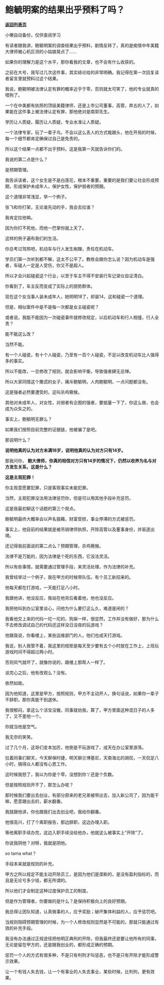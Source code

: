 # 鲍毓明案的结果出乎预料了吗？

[**返回列表页**](/gzh/记忆承载3)

小懒自动备份，仅供查阅学习

有读者跟我讲，鲍毓明案的调查结果出乎预料，剧情反转了，真的是痴情中年美籍大律师被心机叵测的小姑娘晃点了......

  

如果你的理解力是这个水平，那你看我的文章，也不会有什么收获的。  

  

之前在大号，我写过几次这件事，其实结论给的非常明确。我记得在第一次回复读者留言里就预料过这个结果。  

  

我说，鲍毓明被法律认定有罪的概率近乎于零，否则就太可笑了，他的专业就真的喂狗了。

  

一个在中美都有执照的顶级美籍律师，还是上市公司董事，高管，奔五的人了，如果能在这件事上被法律认定有罪，那他绝对是南郭先生。  

  

学历让人质疑，履历让人质疑，专业水准让人质疑。

  

一个法律专家，玩了一辈子鸟，不会以这么丢人的方式栽跟头，他在开局的时候，每一个细节都肯定确保过自己是免责的。  

  

所以这个结果一点都不出乎预料，这是我第一天就告诉你们的。  

  

我说的第二点是什么？  

  

是预期管理。

  

我告诉读者，这个女生是不是白莲花，根本不重要，重要的是我们要让社会形成预期，形成保护未成年人，保护女性，保护弱者的预期。  

  

这个道理非常浅显，举一个例子。  

  

张飞和你打架，无论谁先动的手，我会去拉谁？

  

我肯定拉他嘛。

  

因为你打不死他，而他一巴掌你就上天了。  

  

这样的例子遍布我们的生活。

  

你总考过驾照吧，机动车与行人发生剐蹭，责任在机动车。

  

学员们第一次听到都不解，这太不公平了。教练会跟你怎么说？因为机动车是强者，车碰人一定是人受伤，你又不是超人。

  

所以才会兴起碰瓷这个行业，以至于车主不得不安装行车记录仪自证清白。  

  

你看到了，车主反而变成了实际上的弱势群体。

  

现在这个女当事人装未成年人，她明明18了，却装14，这和碰瓷一个道理。  

  

但是，相似案件中是不是每一次都是女主碰瓷呢？

  

或者说，我能不能因为一次碰瓷事件就修改规定，以后机动车和行人相撞，行人全责？  

  

能不能这么改？

  

当然不能。

  

有一个人碰瓷，有十个人碰瓷，乃至有一百个人碰瓷，不足以改变机动车比人强得多的事实。  

  

所以不能改，一旦修改了规则，就会影响平衡，导致强者肆无忌惮。  

  

所以大家同情这个撒谎的女子，痛斥鲍毓明，人肉鲍毓明，一点问题都没有。

  

这是强者必然要遭受的，这叫杀鸡儆猴。

  

其他对未成年人，对女性，对弱者有企图的强者，要掂量一下了，你这么做，也会成为众矢之的。

  

事实上，鲍毓明无罪么？

  

如果我们按照目前完整的证据链，他被骗了是吧。

  

那说明什么？

  

 **说明他真的认为对方未满18岁，说明他真的认为对方只有14岁。**

  

那我问你， **鲍大律师，你真的相信对方只有14岁的情况下，仍然以收养为名与对方发生关系，这是什么？**

  

 **这是主观犯罪！**

  

你主观意愿要犯罪，只是客观事实未能犯罪。

  

当然，主观犯罪没法用法律惩罚你，但是可以用其他手段补充惩罚。  

  

这是我最初聊这个话题的第三个观点。

  

鲍毓明最终大概率会以声名狼藉，财富受损，事业停滞的方式被惩罚。

  

事实上，他目前的结果就是被吊销律师执照，开除高管以及董事身份，并驱逐出境。  

  

还记得我前面说的第二点么？预期管理，杀鸡儆猴。

  

法律不是万能的，因为法律是个死的东西，它没法灵活。

  

所以有些事情，就需要通过管理手段，来灵活处理，作为法律的补充。  

  

我曾经举过一个例子，我在甲方的时候带队伍，有个员工新招来的。  

  

他每天都在打游戏，一天能打足八小时。  

  

我跟他讲，他没反应，我站在他背后看着他，他也没反应。  

  

我把他叫到办公室里谈心，问他为什么要打这么久，难道是闲的？  

  

我看他交上来的代码一坨一坨的，狗屎一样，很显然，工作并没有做好，那为什么不去修改调试自己的代码还这样没日没夜的玩游戏？

  

他跟我说，你看楼上，某些运维部门的人，他们也成天打游戏。

  

我说，别人我管不着，我这里的规矩是每天至少要有五个小时放在工作上，上班玩游戏时间不得超过两小时。

  

否则风气就坏了，就像你说的，跟楼上那帮人一样了。  

  

谈完心之后，他有改观么？没有。  

  

依然如故。

  

因为他知道，这里是甲方，按照规则，甲方不主动开人，换句话说，如果你一辈子不辞职，那你真能干到退休。

  

我很郁闷，拿这么个活宝没辙，同事就劝我，算了，甲方里面这种混日子的人多了，又不差他一个。  

  

你就当他是空气。

  

我无奈的笑笑。

  

过了几个月，这哥们变本加厉，他倒是不玩游戏了，成天在办公室里游荡。

  

拉着同事们聊天，今天聊保时捷，明天聊兰博基尼，天南海北的胡侃，一天侃足八小时，搞得众人都没有心思工作。

  

这时候我怒了，我以为你是个零，没想到你丫还是个负数。

  

但是按照规则开不了，那怎么办呢？  

  

那时候我们要出去创业，有部分原来的老兄弟被带出去，加入新公司了，因为能干嘛，愿意跟出去的，薪水翻番。

  

我就跟他讲，你也跟我们出去创业吧，我给你翻番。  

  

他很高兴，打了个离职报告，那边辞职，这边办理入职。

  

等他离职手续办完，这边入职手续没给他办，他就这么被事实上“开除”了。  

  

你说我阴他？对呀，我就是阴他。  

  

so tama what？  

  

手段本来就是规则的补充。  

  

甲方之所以规定不能主动开除员工，是因为他们是垄断的，是没有盈利指标的，而且是无论亏多少钱，都无所谓的。  

  

所以他们才会制定这种过度保护员工的制度。  

  

但是作为管理者，你要做的是什么？是保持积极向上的良好预期。  

  

我总得让团队知道，认真做事的人，应予奖励；破坏集体利益的人，应予惩罚吧。

  

当规则阻碍预期管理的时候，为一个人修改规则显然是不可能的，那就只能通过有效的补充手段。

  

我没有办法通过正规途径把他明正典刑的开除，但我最终还是要让他所有的同事，无论是留在甲方的，还是跟我创业的，都形成正确的预期。

  

惩罚一个人的方式有很多种，不是只有判刑才叫惩恶，也不是只有开除才能形成警示效果。  

  

让一个有钱人失去钱，让一个有事业的人失去事业，某些时候，比判刑，更有效果。

